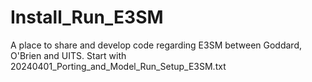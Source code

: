 # Install_Run_E3SM
A place to share and develop code regarding E3SM between Goddard, O'Brien and UITS. Start with 20240401_Porting_and_Model_Run_Setup_E3SM.txt
